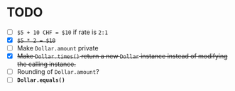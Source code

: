 # TODO

- [ ] `$5 + 10 CHF = $10` if rate is `2:1`
- [x] ~~`$5 * 2 = $10`~~
- [ ] Make `Dollar.amount` private
- [x] ~~Make `Dollar.times()` return a new `Dollar` instance instead of
      modifying the calling instance.~~
- [ ] Rounding of `Dollar.amount`?
- [ ] **`Dollar.equals()`**
